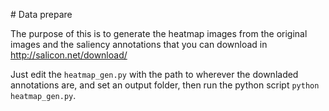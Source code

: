 # Data prepare

The purpose of this is to generate the heatmap images from the original images and the saliency annotations that you can download in http://salicon.net/download/

Just edit the `heatmap_gen.py` with the path to wherever the downladed annotations are, and set an output folder, 
then run the python script `python heatmap_gen.py`.
